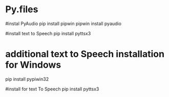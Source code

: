 # Py.files

#instal PyAudio
pip install pipwin
pipwin install pyaudio

#install text to Speech 
pip install pyttsx3

# additional text to Speech installation for Windows
pip install pypiwin32 

#install for text To Speech
pip install pyttsx3

